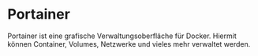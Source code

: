 # Portainer
Portainer ist eine grafische Verwaltungsoberfläche für Docker. Hiermit können Container, Volumes, Netzwerke und vieles mehr verwaltet werden. 